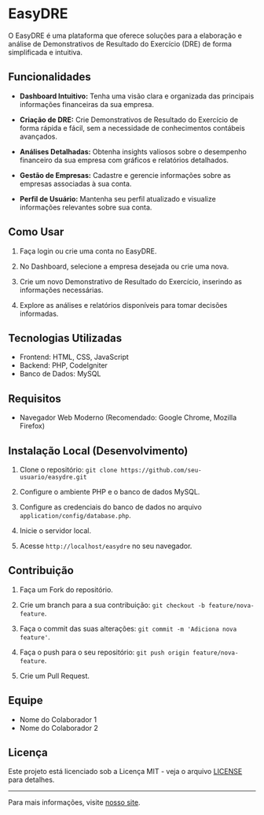 # EasyDRE

O EasyDRE é uma plataforma que oferece soluções para a elaboração e análise de Demonstrativos de Resultado do Exercício (DRE) de forma simplificada e intuitiva.

## Funcionalidades

- **Dashboard Intuitivo:** Tenha uma visão clara e organizada das principais informações financeiras da sua empresa.

- **Criação de DRE:** Crie Demonstrativos de Resultado do Exercício de forma rápida e fácil, sem a necessidade de conhecimentos contábeis avançados.

- **Análises Detalhadas:** Obtenha insights valiosos sobre o desempenho financeiro da sua empresa com gráficos e relatórios detalhados.

- **Gestão de Empresas:** Cadastre e gerencie informações sobre as empresas associadas à sua conta.

- **Perfil de Usuário:** Mantenha seu perfil atualizado e visualize informações relevantes sobre sua conta.

## Como Usar

1. Faça login ou crie uma conta no EasyDRE.

2. No Dashboard, selecione a empresa desejada ou crie uma nova.

3. Crie um novo Demonstrativo de Resultado do Exercício, inserindo as informações necessárias.

4. Explore as análises e relatórios disponíveis para tomar decisões informadas.

## Tecnologias Utilizadas

- Frontend: HTML, CSS, JavaScript
- Backend: PHP, CodeIgniter
- Banco de Dados: MySQL

## Requisitos

- Navegador Web Moderno (Recomendado: Google Chrome, Mozilla Firefox)

## Instalação Local (Desenvolvimento)

1. Clone o repositório: `git clone https://github.com/seu-usuario/easydre.git`

2. Configure o ambiente PHP e o banco de dados MySQL.

3. Configure as credenciais do banco de dados no arquivo `application/config/database.php`.

4. Inicie o servidor local.

5. Acesse `http://localhost/easydre` no seu navegador.

## Contribuição

1. Faça um Fork do repositório.

2. Crie um branch para a sua contribuição: `git checkout -b feature/nova-feature`.

3. Faça o commit das suas alterações: `git commit -m 'Adiciona nova feature'`.

4. Faça o push para o seu repositório: `git push origin feature/nova-feature`.

5. Crie um Pull Request.

## Equipe

- Nome do Colaborador 1
- Nome do Colaborador 2

## Licença

Este projeto está licenciado sob a Licença MIT - veja o arquivo [LICENSE](LICENSE) para detalhes.

---

Para mais informações, visite [nosso site](https://www.easydre.com).

